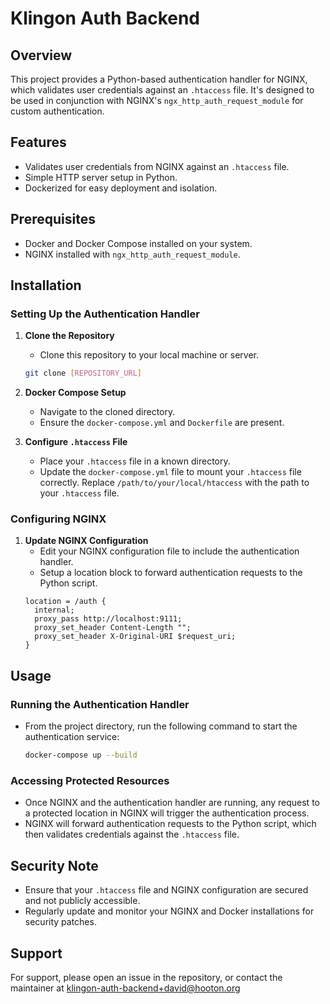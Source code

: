 # Klingon Auth Backend

## Overview
This project provides a Python-based authentication handler for NGINX, which validates user credentials against an `.htaccess` file. It's designed to be used in conjunction with NGINX's `ngx_http_auth_request_module` for custom authentication.

## Features
- Validates user credentials from NGINX against an `.htaccess` file.
- Simple HTTP server setup in Python.
- Dockerized for easy deployment and isolation.

## Prerequisites
- Docker and Docker Compose installed on your system.
- NGINX installed with `ngx_http_auth_request_module`.

## Installation

### Setting Up the Authentication Handler
1. **Clone the Repository**
   - Clone this repository to your local machine or server.
   ```bash
   git clone [REPOSITORY_URL]
   ```

2. **Docker Compose Setup**
   - Navigate to the cloned directory.
   - Ensure the `docker-compose.yml` and `Dockerfile` are present.

3. **Configure `.htaccess` File**
   - Place your `.htaccess` file in a known directory.
   - Update the `docker-compose.yml` file to mount your `.htaccess` file correctly.
     Replace `/path/to/your/local/htaccess` with the path to your `.htaccess` file.

### Configuring NGINX
1. **Update NGINX Configuration**
   - Edit your NGINX configuration file to include the authentication handler.
   - Setup a location block to forward authentication requests to the Python script.
   ```nginx
   location = /auth {
     internal;
     proxy_pass http://localhost:9111;
     proxy_set_header Content-Length "";
     proxy_set_header X-Original-URI $request_uri;
   }
   ```

## Usage

### Running the Authentication Handler
- From the project directory, run the following command to start the authentication service:
  ```bash
  docker-compose up --build
  ```

### Accessing Protected Resources
- Once NGINX and the authentication handler are running, any request to a protected location in NGINX will trigger the authentication process.
- NGINX will forward authentication requests to the Python script, which then validates credentials against the `.htaccess` file.

## Security Note
- Ensure that your `.htaccess` file and NGINX configuration are secured and not publicly accessible.
- Regularly update and monitor your NGINX and Docker installations for security patches.

## Support
For support, please open an issue in the repository, or contact the maintainer at klingon-auth-backend+david@hooton.org
